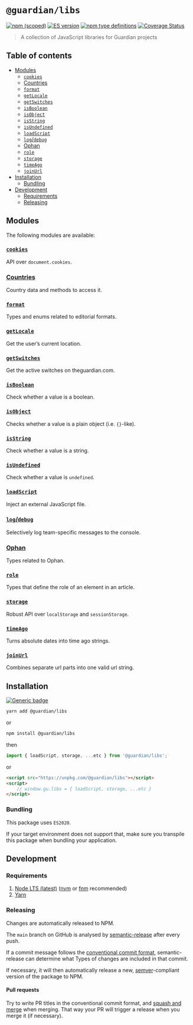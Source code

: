 # `@guardian/libs`

[![npm (scoped)](https://img.shields.io/npm/v/@guardian/libs)](https://www.npmjs.com/package/@guardian/libs)
[![ES version](https://badgen.net/badge/ES/2020/cyan)](https://tc39.es/ecma262/2020/)
[![npm type definitions](https://img.shields.io/npm/types/@guardian/libs)](https://www.typescriptlang.org/)
[![Coverage Status](https://coveralls.io/repos/github/guardian/libs/badge.svg)](https://coveralls.io/github/guardian/libs)

> A collection of JavaScript libraries for Guardian projects

<!-- START doctoc generated TOC please keep comment here to allow auto update -->
<!-- DON'T EDIT THIS SECTION, INSTEAD RE-RUN doctoc TO UPDATE -->
## Table of contents

- [Modules](#modules)
  - [`cookies`](#cookies)
  - [Countries](#countries)
  - [`format`](#format)
  - [`getLocale`](#getlocale)
  - [`getSwitches`](#getswitches)
  - [`isBoolean`](#isboolean)
  - [`isObject`](#isobject)
  - [`isString`](#isstring)
  - [`isUndefined`](#isundefined)
  - [`loadScript`](#loadscript)
  - [`log`/`debug`](#logdebug)
  - [Ophan](#ophan)
  - [`role`](#role)
  - [`storage`](#storage)
  - [`timeAgo`](#timeago)
  - [`joinUrl`](#joinurl)
- [Installation](#installation)
  - [Bundling](#bundling)
- [Development](#development)
  - [Requirements](#requirements)
  - [Releasing](#releasing)

<!-- END doctoc generated TOC please keep comment here to allow auto update -->

## Modules

The following modules are available:

### [`cookies`](./src/cookies)

API over `document.cookies`.

### [Countries](./src/countries)

Country data and methods to access it.

### [`format`](./src/format)

Types and enums related to editorial formats.

### [`getLocale`](./src/getLocale)

Get the user’s current location.

### [`getSwitches`](./src/getSwitches)

Get the active switches on theguardian.com.

### [`isBoolean`](./src/isBoolean)

Check whether a value is a boolean.

### [`isObject`](./src/isObject)

Checks whether a value is a plain object (i.e. `{}`-like).

### [`isString`](./src/isString)

Check whether a value is a string.

### [`isUndefined`](./src/isUndefined)

Check whether a value is `undefined`.

### [`loadScript`](./src/loadScript)

Inject an external JavaScript file.

### [`log`/`debug`](./src/logger)

Selectively log team-specific messages to the console.

### [Ophan](./src/@types/ophan)

Types related to Ophan.

### [`role`](./src/role)

Types that define the role of an element in an article.

### [`storage`](./src/storage)

Robust API over `localStorage` and `sessionStorage`.

### [`timeAgo`](./src/timeAgo)

Turns absolute dates into time ago strings.

### [`joinUrl`](./src/joinUrl)

Combines separate url parts into one valid url string.

## Installation

[![Generic badge](https://img.shields.io/badge/google-chat-259082.svg)](https://chat.google.com/room/AAAAWwBdSMs)

```bash
yarn add @guardian/libs
```

or

```bash
npm install @guardian/libs
```

then

```js
import { loadScript, storage, ...etc } from '@guardian/libs';
```

or

```html
<script src="https://unpkg.com/@guardian/libs"></script>
<script>
    // window.gu.libs = { loadScript, storage, ...etc }
</script>
```

### Bundling

This package uses `ES2020`.

If your target environment does not support that, make sure you transpile this package when bundling your application.

## Development

### Requirements

1. [Node LTS (latest)](https://nodejs.org/en/download/) ([nvm](https://github.com/nvm-sh/nvm) or [fnm](https://github.com/Schniz/fnm) recommended)
2. [Yarn](https://classic.yarnpkg.com/en/docs/install/)

### Releasing

Changes are automatically released to NPM.

The `main` branch on GitHub is analysed by [semantic-release](https://semantic-release.gitbook.io/) after every push.

If a commit message follows the [conventional commit format](https://www.conventionalcommits.org/en/v1.0.0), semantic-release can determine what Types of changes are included in that commit.

If necessary, it will then automatically release a new, [semver](https://semver.org/)-compliant version of the package to NPM.

#### Pull requests

Try to write PR titles in the conventional commit format, and [squash and merge](https://docs.github.com/en/free-pro-team@latest/github/collaborating-with-issues-and-pull-requests/about-pull-request-merges#squash-and-merge-your-pull-request-commits) when merging. That way your PR will trigger a release when you merge it (if necessary).
